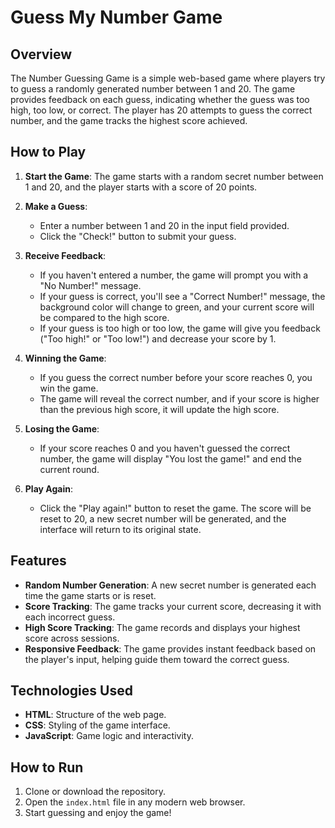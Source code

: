 # Guess My Number Game

## Overview

The Number Guessing Game is a simple web-based game where players try to guess a randomly generated number between 1 and 20. The game provides feedback on each guess, indicating whether the guess was too high, too low, or correct. The player has 20 attempts to guess the correct number, and the game tracks the highest score achieved.

## How to Play

1. **Start the Game**: The game starts with a random secret number between 1 and 20, and the player starts with a score of 20 points.

2. **Make a Guess**: 
   - Enter a number between 1 and 20 in the input field provided.
   - Click the "Check!" button to submit your guess.

3. **Receive Feedback**: 
   - If you haven't entered a number, the game will prompt you with a "No Number!" message.
   - If your guess is correct, you'll see a "Correct Number!" message, the background color will change to green, and your current score will be compared to the high score.
   - If your guess is too high or too low, the game will give you feedback ("Too high!" or "Too low!") and decrease your score by 1.

4. **Winning the Game**: 
   - If you guess the correct number before your score reaches 0, you win the game. 
   - The game will reveal the correct number, and if your score is higher than the previous high score, it will update the high score.

5. **Losing the Game**: 
   - If your score reaches 0 and you haven't guessed the correct number, the game will display "You lost the game!" and end the current round.

6. **Play Again**:
   - Click the "Play again!" button to reset the game. The score will be reset to 20, a new secret number will be generated, and the interface will return to its original state.

## Features

- **Random Number Generation**: A new secret number is generated each time the game starts or is reset.
- **Score Tracking**: The game tracks your current score, decreasing it with each incorrect guess.
- **High Score Tracking**: The game records and displays your highest score across sessions.
- **Responsive Feedback**: The game provides instant feedback based on the player's input, helping guide them toward the correct guess.

## Technologies Used

- **HTML**: Structure of the web page.
- **CSS**: Styling of the game interface.
- **JavaScript**: Game logic and interactivity.

## How to Run

1. Clone or download the repository.
2. Open the `index.html` file in any modern web browser.
3. Start guessing and enjoy the game!
